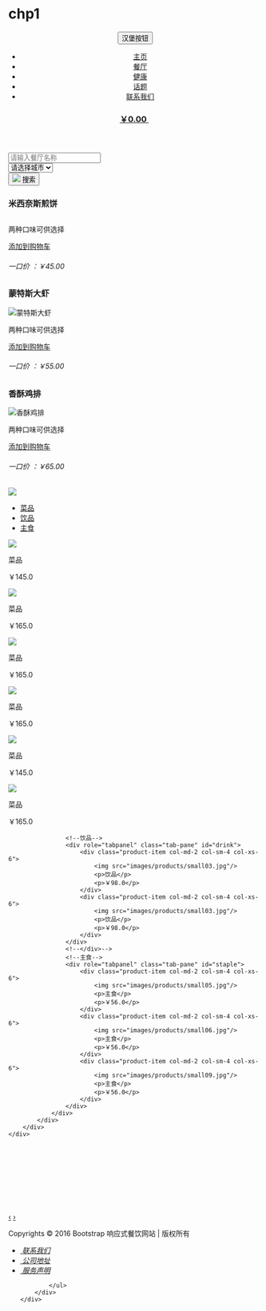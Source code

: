 # chp1
<!DOCTYPE html>
<html>
<head>
    <title>Bootstrap响应式餐饮类网页完整版</title>
    <meta charset="UTF-8">
    <meta http-equiv="x-ua-compatible" content="IE=edge">
    <meta name="viewport" content="width=device-width, initial-scale=1.0">
    <!-- 引入 Bootstrap -->
    <link href="lib/bootstrap/css/bootstrap.min.css" rel="stylesheet">
    <link href="css/spiceFood.css" rel="stylesheet" type="text/css" media="all">
</head>
<body>
<!-- header -->
<header>
<div class="head-top"></div>
<nav class="navbar navbar-default" >
    <div class="container-fluid">
        <div class="container">
            <div class="navbar-header">
                    <a href="#" class="navbar-brand" ><img src="images/logo.png"  alt=""></a>
            <!-- 当进入最小设备时，导航条将隐藏，显示“汉堡按钮”，点击时可以切面显示导航条隐藏的信息
                  * data-target ：用于确定需要显示div
              -->
            <button type="button" class="navbar-toggle collapsed" data-toggle="collapse" data-target="#navbar-collapse" aria-expanded="false">
                <span class="sr-only">汉堡按钮</span>
                <span class="icon-bar"></span>
                <span class="icon-bar"></span>
                <span class="icon-bar"></span>
            </button>
        </div>
        <!-- 导航链接、表单和其他内容切换 -->
        <div class="collapse navbar-collapse" id="navbar-collapse">
                <ul class="nav navbar-nav">
                    <li><a href="#" >主页</a></li>
                    <li><a href="#">餐厅</a></li>
                    <li><a href="#">健康</a></li>
                    <li><a href="#">话题</a></li>
                    <li><a href="#">联系我们</a></li>
                </ul>
                 <div class="navbar-right ">
                    <a href="#">
                        <h3> <span >￥0.00 <img src="images/bag.png" alt=""/></span></h3>
                    </a>
                </div>
            </div>
        </div>
    </div><!-- /.navbar-collapse -->
    </div><!-- /.container-fluid -->
</nav>
</header>
<!-- header -->
<!--搜索区域-->
<div class="search" >
    <div class="container">
        <div class="reservation">
            <form class="form-horizontal" role="form">
                <div class="form-group">
                    <div class="col-sm-12 col-md-12 col-lg-12">
                        <input type="text" class="form-control input-lg" id="name" placeholder="请输入餐厅名称">
                    </div>
                </div>
                <div class="form-group">
                    <div class="col-sm-12 col-md-12 col-lg-12">
                        <select id="country"  class="form-control input-lg">
                            <option value="null">请选择城市</option>
                            <option value="bj">北京</option>
                            <option value="sh">上海</option>
                            <option value="sz">深圳</option>
                        </select>
                    </div>
                </div>
                <div class="form-group">
                    <div class="searchbtn">
                        <button type="submit" class="btn btn-success btn-lg">
                            <img src="images/search-icon.png">&nbsp;搜索</button>
                    </div>
                </div>
            </form>
        </div>
    </div>
</div>
<!-- 搜索区域结束 -->
<!-- 热卖商品 -->
<div class="hot">
    <div class="container">
        <div class="col-md-4 ">
            <h3>米西奈斯煎饼</h3>
            <img src="images/4.jpg" class="img-responsive" alt="">
            <div>
                <p class="glyphicon glyphicon-thumbs-up">两种口味可供选择 </p>
                <div class="cur">
                        <span ><a class="morebtn" href="#">添加到购物车</a></span>
                        <span><h6>一口价 ：￥45.00</h6></span>
                </div>
            </div>
        </div>
        <div class="col-md-4">
            <h3>蒙特斯大虾</h3>
            <img src="images/1.jpg" class="img-responsive" alt="蒙特斯大虾">
            <div>
                <p class="glyphicon glyphicon-thumbs-up">两种口味可供选择 </p>
                <div class="cur">
                            <span><a class="morebtn" href="#">添加到购物车</a></span>
                            <span><h6>一口价 ：￥55.00</h6></span>
                    </div>
                </div>
        </div>
        <div class="col-md-4">
            <h3>香酥鸡排</h3>
            <img src="images/3.jpg" class="img-responsive" alt="香酥鸡排">
            <div>
                <p class="glyphicon glyphicon-thumbs-up">两种口味可供选择 </p>
                <div class="cur">
                       <span><a class="morebtn " href="#">添加到购物车</a></span>
                        <span><h6>一口价 ：￥65.00</h6></span>
                </div>
            </div>
        </div>
    </div>
</div>
<!--热卖商品结束 -->
<!--特色推荐-->
<div class="container">
    <div class="choose">
        <div class="row">
            <div class="col-md-12">
                <div class="navbar-header hidden-xs">
                    <a class="navbar-brand" href="#"><img src="images/title.jpg" /></a>
                </div>
                <!-- Nav tabs -->
                <ul class="nav nav-pills navbar-right " role="tablist" style="margin-right: 0px;">
                    <li role="presentation" class="active"><a href="#dishes"  role="tab" data-toggle="tab">菜品</a></li>
                    <li role="presentation"><a href="#drink"  role="tab" data-toggle="tab">饮品</a></li>
                    <li role="presentation"><a href="#staple"  role="tab" data-toggle="tab">主食</a></li>
                </ul>
            </div>
        </div>
        <div class="row">
            <div class="col-md-12">
                <div class="tab-content">
                    <!--菜品-->
                    <div role="tabpanel" class="tab-pane active" id="dishes">
                        <div class=" col-md-2 col-sm-4 col-xs-6">
                            <img src="images/products/small01.jpg"/>
                            <p>菜品</p>
                            <p>￥145.0</p>
                        </div>
                        <div class="product-item col-md-2 col-sm-4 col-xs-6">
                            <img src="images/products/small02.jpg"/>
                            <p>菜品</p>
                            <p>￥165.0</p>
                        </div>
                        <div class="product-item col-md-2 col-sm-4 col-xs-6">
                            <img src="images/products/small04.jpg"/>
                            <p>菜品</p>
                            <p>￥165.0</p>
                        </div>
                        <div class="product-item col-md-2 col-sm-4 col-xs-6">
                            <img src="images/products/small02.jpg"/>
                            <p>菜品</p>
                            <p>￥165.0</p>
                        </div>
                        <div class="product-item col-md-2 col-sm-4 col-xs-6">
                            <img src="images/products/small07.jpg"/>
                            <p>菜品</p>
                            <p>￥145.0</p>
                        </div>
                        <div class="product-item col-md-2 col-sm-4 col-xs-6">
                            <img src="images/products/small08.jpg"/>
                            <p>菜品</p>
                            <p>￥165.0</p>
                        </div>
                    </div>

                    <!--饮品-->
                    <div role="tabpanel" class="tab-pane" id="drink">
                        <div class="product-item col-md-2 col-sm-4 col-xs-6">
                            <img src="images/products/small03.jpg"/>
                            <p>饮品</p>
                            <p>￥98.0</p>
                        </div>
                        <div class="product-item col-md-2 col-sm-4 col-xs-6">
                            <img src="images/products/small03.jpg"/>
                            <p>饮品</p>
                            <p>￥98.0</p>
                        </div>
                    </div>
                    <!--</div>-->
                    <!--主食-->
                    <div role="tabpanel" class="tab-pane" id="staple">
                        <div class="product-item col-md-2 col-sm-4 col-xs-6">
                            <img src="images/products/small05.jpg"/>
                            <p>主食</p>
                            <p>￥56.0</p>
                        </div>
                        <div class="product-item col-md-2 col-sm-4 col-xs-6">
                            <img src="images/products/small06.jpg"/>
                            <p>主食</p>
                            <p>￥56.0</p>
                        </div>
                        <div class="product-item col-md-2 col-sm-4 col-xs-6">
                            <img src="images/products/small09.jpg"/>
                            <p>主食</p>
                            <p>￥56.0</p>
                        </div>
                    </div>
                </div>
            </div>
        </div>
    </div>
</div>
<!--特色推荐结束-->
<!--轮播广告-->
<div class="container hidden-xs" >
    <div id="myCarousel" class="carousel slide" data-ride="carousel">
        <!-- 轮播（Carousel）项目 -->
        <div class="carousel-inner ">
            <div class="item active">
                <div class="pic">
                    <img src="images/1p.jpg"  alt="">
                    <img src="images/2p.jpg"  alt="">
                    <img src="images/3p.png"  alt="">
                    <img src="images/4p.jpg"  alt="">
                    <img src="images/5p.jpg"  alt="">
                    <img src="images/6p.jpg"  alt="">
                </div>
            </div>
            <div class="item ">
                <div class="pic">
                    <img src="images/2p.jpg"  alt="">
                    <img src="images/3p.png"  alt="">
                    <img src="images/4p.jpg"  alt="">
                    <img src="images/5p.jpg"  alt="">
                    <img src="images/6p.jpg"  alt="">
                    <img src="images/7p.jpg"  alt="">
                </div>
            </div>
            <div class="item">
                <div class="pic">
                    <img src="images/3p.png"  alt="">
                    <img src="images/4p.jpg"  alt="">
                    <img src="images/5p.jpg"  alt="">
                    <img src="images/6p.jpg"  alt="">
                    <img src="images/7p.jpg"  alt="">
                    <img src="images/8p.jpg"  alt="">
                </div>
            </div>
            <div class="item">
                <div class="pic">
                    <img src="images/4p.jpg"  alt="">
                    <img src="images/5p.jpg"  alt="">
                    <img src="images/6p.jpg"  alt="">
                    <img src="images/7p.jpg"  alt="">
                    <img src="images/8p.jpg"  alt="">
                    <img src="images/1p.jpg"  alt="">
                </div>
            </div>
            <div class="item ">
                <div class="pic">
                    <img src="images/5p.jpg"  alt="">
                    <img src="images/6p.jpg"  alt="">
                    <img src="images/7p.jpg"  alt="">
                    <img src="images/8p.jpg"  alt="">
                    <img src="images/1p.jpg"  alt="">
                    <img src="images/2p.jpg"  alt="">
                </div>
            </div>
            <div class="item ">
                <div class="pic">
                    <img src="images/6p.jpg"  alt="">
                    <img src="images/7p.jpg"  alt="">
                    <img src="images/8p.jpg"  alt="">
                    <img src="images/1p.jpg"  alt="">
                    <img src="images/2p.jpg"  alt="">
                    <img src="images/3p.png"  alt="">
                </div>
            </div>
            <div class="item">
                <div class="pic">
                    <img src="images/7p.jpg"  alt="">
                    <img src="images/8p.jpg"  alt="">
                    <img src="images/1p.jpg"  alt="">
                    <img src="images/2p.jpg"  alt="">
                    <img src="images/3p.png"  alt="">
                    <img src="images/4p.jpg"  alt="">
                </div>
            </div>
            <div class="item ">
                <div class="pic">
                    <img src="images/8p.jpg"  alt="">
                    <img src="images/1p.jpg"  alt="">
                    <img src="images/2p.jpg"  alt="">
                    <img src="images/3p.png"  alt="">
                    <img src="images/4p.jpg"  alt="">
                    <img src="images/5p.jpg"  alt="">
                </div>
            </div>
        </div>
        <!-- 轮播（Carousel）导航 -->
        <a class="carousel-control left  " href="#myCarousel" role="button " data-slide="prev">&lsaquo;</a>
        <a class="carousel-control right " href="#myCarousel" role="button" data-slide="next">&rsaquo;</a>
    </div>
</div>
<!--轮播广告结束-->
<!-- footer-->
<footer class="footer">
    <div class="container">
        <div class="footer-left">
            <p>Copyrights © 2016 Bootstrap 响应式餐饮网站  | 版权所有 <a href="#"></a></p>
        </div>
        <div class="footer-right">
            <ul>
                <li><a href="#"><i class="glyphicon glyphicon-phone-alt">&nbsp;联系我们</i></a></li>
                <li><a href="#"><i class="glyphicon glyphicon-map-marker">&nbsp;公司地址</i></a></li>
                <li><a href="#"><i class="glyphicon glyphicon-question-sign">&nbsp;服务声明</i></a></li>

            </ul>
        </div>
    </div>
</footer>
<!-- footer-->
<!-- jQuery (Bootstrap 的 JavaScript 插件需要引入 jQuery) -->
<script src="lib/jquery/jquery-1.11.0.min.js"></script>
<!-- 包括所有已编译的插件 -->
<script src="lib/bootstrap/js/bootstrap.min.js"></script>
</body>
</html>
